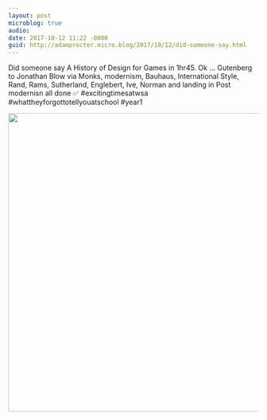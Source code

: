 ```yaml
---
layout: post
microblog: true
audio: 
date: 2017-10-12 11:22 -0000
guid: http://adamprocter.micro.blog/2017/10/12/did-someone-say.html
---
```

Did someone say A History of Design for Games in 1hr45. Ok ... Gutenberg to Jonathan Blow via Monks, modernism, Bauhaus, International Style, Rand, Rams, Sutherland, Englebert, Ive, Norman and landing in Post modernisn all done ✅ #excitingtimesatwsa #whattheyforgottotellyouatschool #year1

<img src="http://discursive.adamprocter.co.uk/uploads/2017/8a97c656d2.jpg" width="559" height="600" />
